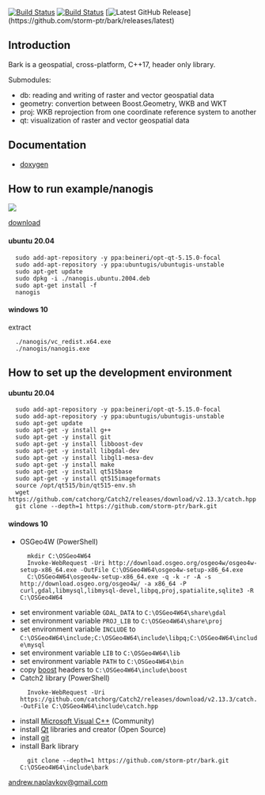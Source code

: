 [![Build Status](https://travis-ci.org/storm-ptr/bark.svg?branch=master)](https://travis-ci.org/storm-ptr/bark)
[![Build Status](https://ci.appveyor.com/api/projects/status/github/storm-ptr/bark?svg=true&branch=master)](https://ci.appveyor.com/project/storm-ptr/bark/branch/master)
[![Latest GitHub Release](https://img.shields.io/github/release/storm-ptr/bark.svg?)](https://github.com/storm-ptr/bark/releases/latest)

## Introduction

Bark is a geospatial, cross-platform, C++17, header only library.

Submodules:
- db: reading and writing of raster and vector geospatial data
- geometry: convertion between Boost.Geometry, WKB and WKT
- proj: WKB reprojection from one coordinate reference system to another
- qt: visualization of raster and vector geospatial data

## Documentation

* [doxygen](https://storm-ptr.github.io/bark/)

## How to run example/nanogis

![](https://user-images.githubusercontent.com/3381451/86533362-4bf8d200-bed9-11ea-85d5-fa3b00b674cc.png)

[download](https://github.com/storm-ptr/bark/releases/latest)

#### ubuntu 20.04

  ```
    sudo add-apt-repository -y ppa:beineri/opt-qt-5.15.0-focal
    sudo add-apt-repository -y ppa:ubuntugis/ubuntugis-unstable
    sudo apt-get update
    sudo dpkg -i ./nanogis.ubuntu.2004.deb
    sudo apt-get install -f
    nanogis
  ```

#### windows 10
  extract

  ```
    ./nanogis/vc_redist.x64.exe
    ./nanogis/nanogis.exe
  ```

## How to set up the development environment

#### ubuntu 20.04

  ```
    sudo add-apt-repository -y ppa:beineri/opt-qt-5.15.0-focal
    sudo add-apt-repository -y ppa:ubuntugis/ubuntugis-unstable
    sudo apt-get update
    sudo apt-get -y install g++
    sudo apt-get -y install git
    sudo apt-get -y install libboost-dev
    sudo apt-get -y install libgdal-dev
    sudo apt-get -y install libgl1-mesa-dev
    sudo apt-get -y install make
    sudo apt-get -y install qt515base
    sudo apt-get -y install qt515imageformats
    source /opt/qt515/bin/qt515-env.sh
    wget https://github.com/catchorg/Catch2/releases/download/v2.13.3/catch.hpp
    git clone --depth=1 https://github.com/storm-ptr/bark.git
  ```

#### windows 10
* OSGeo4W (PowerShell)
  ```
    mkdir C:\OSGeo4W64
    Invoke-WebRequest -Uri http://download.osgeo.org/osgeo4w/osgeo4w-setup-x86_64.exe -OutFile C:\OSGeo4W64\osgeo4w-setup-x86_64.exe
    C:\OSGeo4W64\osgeo4w-setup-x86_64.exe -q -k -r -A -s http://download.osgeo.org/osgeo4w/ -a x86_64 -P curl,gdal,libmysql,libmysql-devel,libpq,proj,spatialite,sqlite3 -R C:\OSGeo4W64
  ```
* set environment variable ```GDAL_DATA``` to ```C:\OSGeo4W64\share\gdal```
* set environment variable ```PROJ_LIB``` to ```C:\OSGeo4W64\share\proj```
* set environment variable ```INCLUDE``` to ```C:\OSGeo4W64\include;C:\OSGeo4W64\include\libpq;C:\OSGeo4W64\include\mysql```
* set environment variable ```LIB``` to ```C:\OSGeo4W64\lib```
* set environment variable ```PATH``` to ```C:\OSGeo4W64\bin```
* copy [boost](https://www.boost.org/users/download/) headers to ```C:\OSGeo4W64\include\boost```
* Catch2 library (PowerShell)
  ```
    Invoke-WebRequest -Uri https://github.com/catchorg/Catch2/releases/download/v2.13.3/catch.hpp -OutFile C:\OSGeo4W64\include\catch.hpp
  ```
* install [Microsoft Visual C++](https://www.visualstudio.com/vs/cplusplus/) (Community)
* install [Qt](https://www.qt.io/download) libraries and creator (Open Source)
* install [git](https://git-scm.com/downloads)
* install Bark library
  ```
    git clone --depth=1 https://github.com/storm-ptr/bark.git C:\OSGeo4W64\include\bark
  ```

andrew.naplavkov@gmail.com
